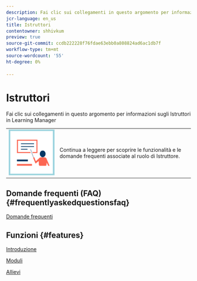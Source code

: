 ```yaml
---
description: Fai clic sui collegamenti in questo argomento per informazioni sugli Istruttori in Learning Manager
jcr-language: en_us
title: Istruttori
contentowner: shhivkum
preview: true
source-git-commit: ccdb222228f76fdae63ebb0a808824ad6ac1db7f
workflow-type: tm+mt
source-wordcount: '55'
ht-degree: 0%

---
```




# Istruttori

Fai clic sui collegamenti in questo argomento per informazioni sugli Istruttori in Learning Manager

<table> 
 <tbody>
  <tr> 
   <td><img src="assets/instructoricon.jpg"></td> 
   <td><p>Continua a leggere per scoprire le funzionalità e le domande frequenti associate al ruolo di Istruttore.</p></td> 
  </tr> 
 </tbody>
</table>

## Domande frequenti (FAQ) {#frequentlyaskedquestionsfaq}

[Domande frequenti](instructors/frequently-asked-questions-for-instructors.md)

## Funzioni {#features}

[Introduzione](instructors/feature-summary/getting-started.md)

[Moduli](instructors/feature-summary/modules.md)

[Allievi](instructors/feature-summary/learners.md)
